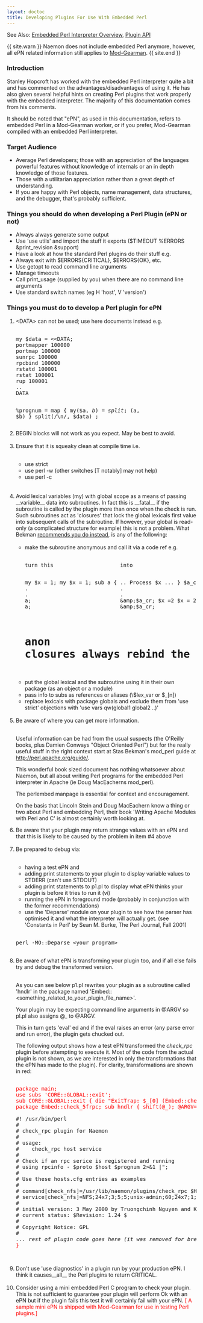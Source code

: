 ```yaml
---
layout: doctoc
title: Developing Plugins For Use With Embedded Perl
---
```


<span class="glyphicon glyphicon-arrow-right"></span> See Also: <a href="embeddedperl.html">Embedded Perl Interpreter Overview</a>, <a href="pluginapi.html">Plugin API</a>


{{ site.warn }}
Naemon does not include embedded Perl anymore, however, all ePN related information still applies to <a href="addons.html#modgearman">Mod-Gearman</a>.
{{ site.end }}


### Introduction

Stanley Hopcroft has worked with the embedded Perl interpreter quite a bit and has commented on the advantages/disadvantages
of using it. He has also given several helpful hints on creating Perl plugins that work properly with the embedded
interpreter. The majority of this documentation comes from his comments.

It should be noted that "ePN", as used in this documentation, refers to embedded Perl in a Mod-Gearman worker,
or if you prefer, Mod-Gearman compiled with an embedded Perl interpreter.



### Target Audience

* Average Perl developers; those with an appreciation of the languages powerful features
  without knowledge of internals or an in depth knowledge of those features.
* Those with a utilitarian appreciation rather than a great depth of understanding.
* If you are happy with Perl objects, name management, data structures, and the debugger,
  that's probably sufficient.



### Things you should do when developing a Perl Plugin (ePN or not)

* Always always generate some output
* Use 'use utils' and import the stuff it exports ($TIMEOUT %ERRORS &amp;print_revision &amp;support)
* Have a look at how the standard Perl plugins do their stuff e.g.
* Always exit with $ERRORS{CRITICAL}, $ERRORS{OK}, etc.
* Use getopt to read command line arguments
* Manage timeouts
* Call print_usage (supplied by you) when there are no command line arguments
* Use standard switch names (eg H 'host', V 'version')



### Things you must do to develop a Perl plugin for ePN

<ol>
<li>&lt;DATA&gt; can not be used; use here documents instead e.g.<br><br>
<pre>
my $data = &lt;&lt;DATA;
portmapper 100000
portmap 100000
sunrpc 100000
rpcbind 100000
rstatd 100001
rstat 100001
rup 100001
..
DATA

%prognum = map { my($a, $b) = split; ($a, $b) } split(/\n/, $data) ;
</pre></li>
<li>BEGIN blocks will not work as you expect. May be best to avoid.<br><br></li>
<li>Ensure that it is squeaky clean at compile time i.e.<br><br></li>
<ul>
<li>use strict</li>
<li>use perl -w (other switches [T notably] may not help)</li>
<li>use perl -c</li>
</ul>
<br><br>
<li>Avoid lexical variables (my) with global scope as a means of passing __variable__ data into subroutines.
In fact this is __fatal__ if the subroutine is called by the plugin more than once when the check is run.
Such subroutines act as 'closures' that lock the global lexicals first value into subsequent calls
of the subroutine. If however, your global is read-only (a complicated structure for example) this
is not a problem. What Bekman <a href="http://perl.apache.org/docs/1.0/guide/">recommends you do instead</a>,
is any of the following:<br><br>

<ul>
<li>make the subroutine anonymous and call it via a code ref e.g.<br><br>
<pre>
turn this                     into

my $x = 1;                    my $x = 1;
sub a { .. Process $x ... }   $a_cr = sub { ... Process $x ... };
.                             .
.                             .
a;                            &amp;$a_cr;
$x =2                         $x = 2;
a;                            &amp;$a_cr;

# anon closures __always__ rebind the current lexical value
</pre>
</li>
<li>put the global lexical and the subroutine using it in their own package (as an object or a module)</li>
<li>pass info to subs as references or aliases (\$lex_var or $_[n])</li>
<li>replace lexicals with package globals and exclude them from 'use strict' objections with 'use vars qw(global1 global2 ..)'</li>
</ul>
<br>
<li>Be aware of where you can get more information.<br><br>

Useful information can be had from the usual suspects (the O'Reilly books, plus Damien Conways "Object Oriented Perl") but for the really useful stuff in the right context start at Stas Bekman's mod_perl guide at <a href="http://perl.apache.org/guide/">http://perl.apache.org/guide/</a>.

This wonderful book sized document has nothing whatsoever about Naemon,
but all about writing Perl programs for the embedded Perl interpreter in Apache (ie Doug MacEacherns mod_perl).

The perlembed manpage is essential for context and encouragement.

On the basis that Lincoln Stein and Doug MacEachern know a thing or two about Perl and embedding Perl, their book 'Writing Apache Modules with Perl and C' is almost certainly worth looking at.
</li>
<li>Be aware that your plugin may return strange values with an ePN and that this is likely to be caused by the problem in item #4 above<br><br></li>
<li>Be prepared to debug via:<br><br></li>
<ul>
<li>having a test ePN and</li>
<li>adding print statements to your plugin to display variable values to STDERR (can't use STDOUT)</li>
<li>adding print statements to p1.pl to display what ePN thinks your plugin is before it tries to run it (vi)</li>
<li>running the ePN in foreground mode (probably in conjunction with the former recommendations)</li>
<li>use the 'Deparse' module on your plugin to see how the parser has optimised it and what the interpreter will actually get. (see 'Constants in Perl' by Sean M. Burke, The Perl Journal, Fall 2001)</li>
</ul>
<br>
<pre>
perl -MO::Deparse &lt;your_program&gt;
</pre>
<br>
</li>
<li>Be aware of what ePN is transforming your plugin too, and if all else fails try and debug the transformed version.<br><br>

As you can see below p1.pl rewrites your plugin as a subroutine called 'hndlr' in the package named 'Embed::&lt;something_related_to_your_plugin_file_name&gt;'.

Your plugin may be expecting command line arguments in @ARGV so pl.pl also assigns @_ to @ARGV.

This in turn gets 'eval' ed and if the eval raises an error (any parse error and run error), the plugin gets chucked out.

The following output shows how a test ePN transformed the <i>check_rpc</i> plugin before attempting to execute it. Most of the code from the actual plugin is not shown, as we are interested in only the transformations that the ePN has made to the plugin).  For clarity, transformations are shown in red:

<pre>
<font color="red">
package main;
use subs 'CORE::GLOBAL::exit';
sub CORE::GLOBAL::exit { die "ExitTrap: $_[0] (Embed::check_5frpc)"; }
package Embed::check_5frpc; sub hndlr { shift(@_); @ARGV=@_;
</font>
#! /usr/bin/perl
#
# check_rpc plugin for Naemon
#
# usage:
#    check_rpc host service
#
# Check if an rpc serice is registered and running
# using rpcinfo - $proto $host $prognum 2>&amp;1 |";
#
# Use these hosts.cfg entries as examples
#
# command[check_nfs]=/usr/lib/naemon/plugins/check_rpc $HOSTADDRESS$ nfs
# service[check_nfs]=NFS;24x7;3;5;5;unix-admin;60;24x7;1;1;1;;check_rpc
#
# initial version: 3 May 2000 by Truongchinh Nguyen and Karl DeBisschop
# current status: $Revision: 1.24 $
#
# Copyright Notice: GPL
#
<i>... rest of plugin code goes here (it was removed for brevity) ...</i>
<font color="red">}</font>
</pre>
<br></li>
<li>Don't use 'use diagnostics' in a plugin run by your production ePN.
    I think it causes__all__ the Perl plugins to return CRITICAL.<br><br></li>
<li>Consider using a mini embedded Perl C program to check your plugin. This is not
    sufficient to guarantee your plugin will perform Ok with an ePN but if the plugin fails
    this test it will certainly fail with your ePN. <font color="red">[ A sample mini ePN is shipped with Mod-Gearman
    for use in testing Perl plugins.]</font> <br><br></li>
</ol>
